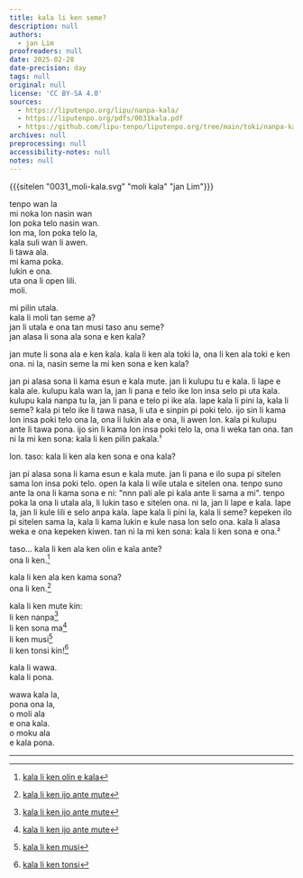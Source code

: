 ```yaml
---
title: kala li ken seme?
description: null
authors:
  - jan Lim
proofreaders: null
date: 2025-02-28
date-precision: day
tags: null
original: null
license: 'CC BY-SA 4.0'
sources:
  - https://liputenpo.org/lipu/nanpa-kala/
  - https://liputenpo.org/pdfs/0031kala.pdf
  - https://github.com/lipu-tenpo/liputenpo.org/tree/main/toki/nanpa-kala
archives: null
preprocessing: null
accessibility-notes: null
notes: null
---
```


{{{sitelen "0031_moli-kala.svg" "moli kala" "jan Lim"}}}

tenpo wan la  
    mi noka lon nasin wan  
    lon poka telo nasin wan.  
lon ma, lon poka telo la,  
             kala suli wan li awen.  
                                   li tawa ala.  
mi kama poka.  
     lukin e ona.  
uta ona li open lili.  
moli.

mi pilin utala.  
kala li moli tan seme a?  
jan li utala e ona tan musi taso anu seme?  
jan alasa li sona ala sona e ken kala?

jan mute li sona ala e ken kala. kala li ken ala toki la, ona li ken ala toki e ken ona. ni la, nasin seme la mi ken sona e ken kala?

jan pi alasa sona li kama esun e kala mute. jan li kulupu tu e kala. li lape e kala ale. kulupu kala wan la, jan li pana e telo ike lon insa selo pi uta kala. kulupu kala nanpa tu la, jan li pana e telo pi ike ala. lape kala li pini la, kala li seme? kala pi telo ike li tawa nasa, li uta e sinpin pi poki telo. ijo sin li kama lon insa poki telo ona la, ona li lukin ala e ona, li awen lon. kala pi kulupu ante li tawa pona. ijo sin li kama lon insa poki telo la, ona li weka tan ona. tan ni la mi ken sona: kala li ken pilin pakala.¹

lon. taso: kala li ken ala ken sona e ona kala?

jan pi alasa sona li kama esun e kala mute. jan li pana e ilo supa pi sitelen sama lon insa poki telo. open la kala li wile utala e sitelen ona. tenpo suno ante la ona li kama sona e ni: "nnn pali ale pi kala ante li sama a mi". tenpo poka la ona li utala ala, li lukin taso e sitelen ona. ni la, jan li lape e kala. lape la, jan li kule lili e selo anpa kala. lape kala li pini la, kala li seme? kepeken ilo pi sitelen sama la, kala li kama lukin e kule nasa lon selo ona. kala li alasa weka e ona kepeken kiwen. tan ni la mi ken sona: kala li ken sona e ona.²

taso... kala li ken ala ken olin e kala ante?  
     ona li ken.[^3]

kala li ken ala ken kama sona?  
     ona li ken.[^4]

kala li ken mute kin:  
        li ken nanpa[^4]  
        li ken sona ma[^4]  
        li ken musi[^5]  
        li ken tonsi kin![^6]

kala li wawa.  
kala li pona.

wawa kala la,  
    pona ona la,  
o moli ala  
    e ona kala.  
o moku ala  
    e kala pona.

--- 

[^1]: [kala li ken pilin pakala](doi.org/bcsjxn)
[^2]: [kala li ken sona e ona](doi.org/grq59v)
[^3]: [kala li ken olin e kala](doi.org/gnvpm7)
[^4]: [kala li ken ijo ante mute](doi.org/gr9kfj)
[^5]: [kala li ken musi](doi.org/n66m)
[^6]: [kala li ken tonsi](doi.org/n66b)